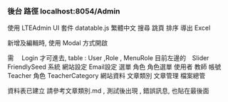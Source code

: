 ### 後台 路徑 localhost:8054/Admin

使用 LTEAdmin UI 套件
datatable.js 
    繁體中文
    搜尋
    跳頁
    排序
    導出 Excel 

新增及編輯時, 使用 Modal 方式開啟


需　 Login 才可進去, table : User ,Role , MenuRole
目前左邊的　Slider 
FriendlySeed
    系統
        網站設定
        Email設定
        選單
        角色
        角色選單
        使用者
    教師
        帳號 Teacher
        角色 TeacherCategory
    網站資料
        文章類別
        文章管理 
        檔案總管

資料表已建立
請參考文章類別.md , 測試後出現  , 錯誤訊息, 也貼在最後面      

